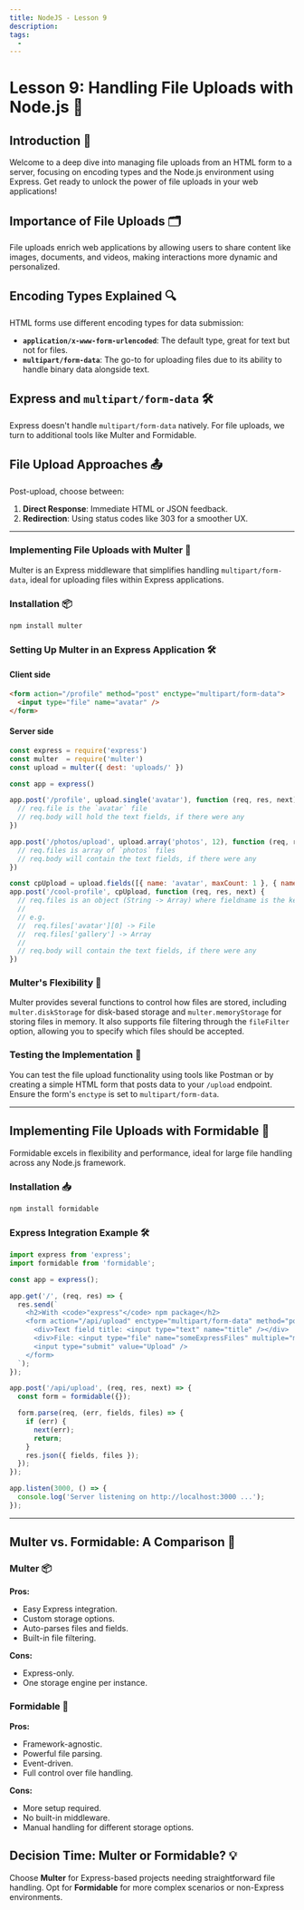 ```yaml
---
title: NodeJS - Lesson 9
description: 
tags:
  - 
---
```

# Lesson 9: Handling File Uploads with Node.js 🚀

## Introduction 🌟

Welcome to a deep dive into managing file uploads from an HTML form to a server, focusing on encoding types and the Node.js environment using Express. Get ready to unlock the power of file uploads in your web applications!

## Importance of File Uploads 🗂

File uploads enrich web applications by allowing users to share content like images, documents, and videos, making interactions more dynamic and personalized.

## Encoding Types Explained 🔍

HTML forms use different encoding types for data submission:

- **`application/x-www-form-urlencoded`**: The default type, great for text but not for files.
- **`multipart/form-data`**: The go-to for uploading files due to its ability to handle binary data alongside text.

## Express and `multipart/form-data` 🛠

Express doesn't handle `multipart/form-data` natively. For file uploads, we turn to additional tools like Multer and Formidable.

## File Upload Approaches 📤

Post-upload, choose between:
1. **Direct Response**: Immediate HTML or JSON feedback.
2. **Redirection**: Using status codes like 303 for a smoother UX.
---

### Implementing File Uploads with Multer 🚚

Multer is an Express middleware that simplifies handling `multipart/form-data`, ideal for uploading files within Express applications.

### Installation 📦
```bash
npm install multer
```

### Setting Up Multer in an Express Application 🛠

#### Client side
```html
<form action="/profile" method="post" enctype="multipart/form-data">
  <input type="file" name="avatar" />
</form>
```

#### Server side
```javascript
const express = require('express')
const multer  = require('multer')
const upload = multer({ dest: 'uploads/' })

const app = express()

app.post('/profile', upload.single('avatar'), function (req, res, next) {
  // req.file is the `avatar` file
  // req.body will hold the text fields, if there were any
})

app.post('/photos/upload', upload.array('photos', 12), function (req, res, next) {
  // req.files is array of `photos` files
  // req.body will contain the text fields, if there were any
})

const cpUpload = upload.fields([{ name: 'avatar', maxCount: 1 }, { name: 'gallery', maxCount: 8 }])
app.post('/cool-profile', cpUpload, function (req, res, next) {
  // req.files is an object (String -> Array) where fieldname is the key, and the value is array of files
  //
  // e.g.
  //  req.files['avatar'][0] -> File
  //  req.files['gallery'] -> Array
  //
  // req.body will contain the text fields, if there were any
})
```

### Multer's Flexibility 🌟

Multer provides several functions to control how files are stored, including `multer.diskStorage` for disk-based storage and `multer.memoryStorage` for storing files in memory. It also supports file filtering through the `fileFilter` option, allowing you to specify which files should be accepted.

### Testing the Implementation 🧪

You can test the file upload functionality using tools like Postman or by creating a simple HTML form that posts data to your `/upload` endpoint. Ensure the form's `enctype` is set to `multipart/form-data`.

---

## Implementing File Uploads with Formidable 🚀

Formidable excels in flexibility and performance, ideal for large file handling across any Node.js framework.

### Installation 📥
```bash
npm install formidable
```

### Express Integration Example 🛠
```javascript
import express from 'express';
import formidable from 'formidable';

const app = express();

app.get('/', (req, res) => {
  res.send(`
    <h2>With <code>"express"</code> npm package</h2>
    <form action="/api/upload" enctype="multipart/form-data" method="post">
      <div>Text field title: <input type="text" name="title" /></div>
      <div>File: <input type="file" name="someExpressFiles" multiple="multiple" /></div>
      <input type="submit" value="Upload" />
    </form>
  `);
});

app.post('/api/upload', (req, res, next) => {
  const form = formidable({});

  form.parse(req, (err, fields, files) => {
    if (err) {
      next(err);
      return;
    }
    res.json({ fields, files });
  });
});

app.listen(3000, () => {
  console.log('Server listening on http://localhost:3000 ...');
});
```


---
## Multer vs. Formidable: A Comparison 🤼

### Multer 📦

**Pros:**
- Easy Express integration.
- Custom storage options.
- Auto-parses files and fields.
- Built-in file filtering.

**Cons:**
- Express-only.
- One storage engine per instance.

### Formidable 🦸

**Pros:**
- Framework-agnostic.
- Powerful file parsing.
- Event-driven.
- Full control over file handling.

**Cons:**
- More setup required.
- No built-in middleware.
- Manual handling for different storage options.

## Decision Time: Multer or Formidable? 💡

Choose **Multer** for Express-based projects needing straightforward file handling. Opt for **Formidable** for more complex scenarios or non-Express environments.

